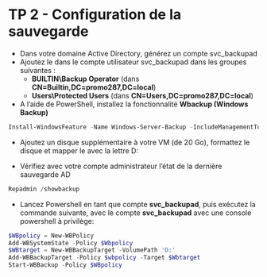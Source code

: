 # TP 2 - Configuration de la sauvegarde

* Dans votre domaine Active Directory, générez un compte svc_backupad
* Ajoutez le dans le compte utilisateur svc_backupad dans les groupes suivantes :
  * **BUILTIN\Backup Operator** (dans **CN=Builtin,DC=promo287,DC=local**) 
  * **Users\Protected Users** (dans **CN=Users,DC=promo287,DC=local**)
* A l’aide de PowerShell, installez la fonctionnalité **Wbackup (Windows Backup)**

```powershell
Install-WindowsFeature -Name Windows-Server-Backup -IncludeManagementTools
```

* Ajoutez un disque supplémentaire à votre VM (de 20 Go), formattez le disque et mapper le avec la lettre D:

* Vérifiez avec votre compte administrateur l’état de la dernière sauvegarde AD
```powershell
Repadmin /showbackup
```

* Lancez Powershell en tant que compte **svc_backupad**, puis exécutez la commande suivante, avec le compte **svc_backupad** avec une console powershell à privilège:
```powershell
$WBpolicy = New-WBPolicy
Add-WBSystemState -Policy $Wbpolicy
$WBtarget = New-WBBackupTarget -VolumePath 'D:'
Add-WBBackupTarget -Policy $wbpolicy -Target $Wbtarget
Start-WBBackup -Policy $WBpolicy
```
